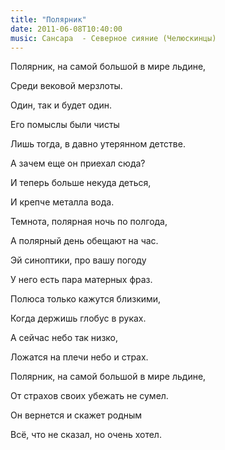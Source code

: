 ```yaml
---
title: "Полярник"
date: 2011-06-08T10:40:00
music: Сансара  - Северное сияние (Челюскинцы)
---
```


Полярник, на самой большой в мире льдине,

Среди вековой мерзлоты.

Один, так и будет один.

Его помыслы были чисты



Лишь тогда, в давно утерянном детстве.

А зачем еще он приехал сюда?

И теперь больше некуда деться,

И крепче металла вода.



Темнота, полярная ночь по полгода,

А полярный день обещают на час.

Эй синоптики, про вашу погоду

У него есть пара матерных фраз.



Полюса только кажутся близкими,

Когда держишь глобус в руках.

А сейчас небо так низко,

Ложатся на плечи небо и страх.



Полярник, на самой большой в мире льдине,

От страхов своих убежать не сумел.

Он вернется и скажет родным

Всё, что не сказал, но очень хотел.
